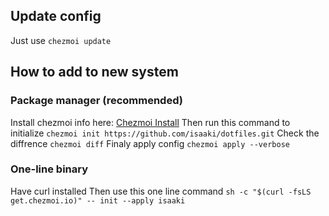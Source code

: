 ## Update config
Just use `chezmoi update`

## How to add to new system
### Package manager (recommended)
Install chezmoi info here: [Chezmoi Install](https://www.chezmoi.io/install/)
Then run this command to initialize `chezmoi init https://github.com/isaaki/dotfiles.git`
Check the diffrence `chezmoi diff`
Finaly apply config `chezmoi apply --verbose`

### One-line binary
Have curl installed
Then use this one line command `sh -c "$(curl -fsLS get.chezmoi.io)" -- init --apply isaaki`
